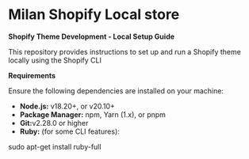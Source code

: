 <h1>Milan Shopify Local store</h1>

<b>Shopify Theme Development - Local Setup Guide</b>

<p>This repository provides instructions to set up and run a Shopify theme locally using the Shopify CLI </p>

<strong>Requirements</strong>

<p>Ensure the following dependencies are installed on your machine:</p>
<ul>
 <li><strong>Node.js:</strong> v18.20+, or v20.10+</li>
  <li><strong>Package Manager:</strong> npm, Yarn (1.x), or pnpm</li>
  <li><strong>Git:</strong>v2.28.0 or higher</li>
  <li><strong>Ruby:</strong> (for some CLI features):</li>
</ul>

sudo apt-get install ruby-full
